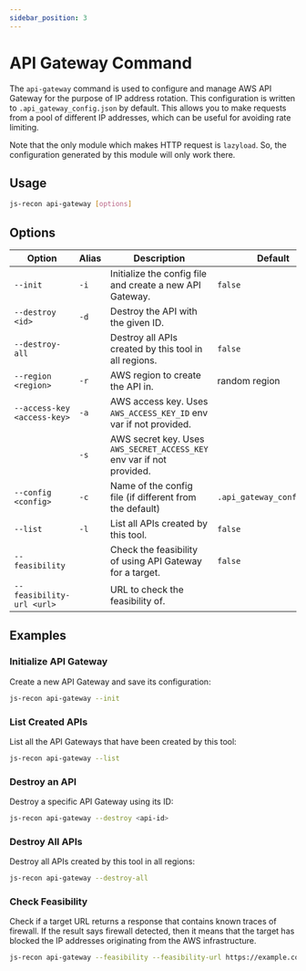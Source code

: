 ```yaml
---
sidebar_position: 3
---
```

# API Gateway Command

The `api-gateway` command is used to configure and manage AWS API Gateway for the purpose of IP address rotation. This configuration is written to `.api_gateway_config.json` by default. This allows you to make requests from a pool of different IP addresses, which can be useful for avoiding rate limiting.

Note that the only module which makes HTTP request is `lazyload`. So, the configuration generated by this module will only work there.

## Usage

```bash
js-recon api-gateway [options]
```

## Options

| Option                      | Alias | Description                                                           | Default                    | Required |
| --------------------------- | ----- | --------------------------------------------------------------------- | -------------------------- | -------- |
| `--init`                    | `-i`  | Initialize the config file and create a new API Gateway.              | `false`                    | No       |
| `--destroy <id>`            | `-d`  | Destroy the API with the given ID.                                    |                            | No       |
| `--destroy-all`             |       | Destroy all APIs created by this tool in all regions.                 | `false`                    | No       |
| `--region <region>`         | `-r`  | AWS region to create the API in.                                      | random region              | No       |
| `--access-key <access-key>` | `-a`  | AWS access key. Uses `AWS_ACCESS_KEY_ID` env var if not provided.     |                            | No       |
| ` ` | `-s`  | AWS secret key. Uses `AWS_SECRET_ACCESS_KEY` env var if not provided. |                            | No       |
| `--config <config>`         | `-c`  | Name of the config file (if different from the default)               | `.api_gateway_config.json` | No       |
| `--list`                    | `-l`  | List all APIs created by this tool.                                   | `false`                    | No       |
| `--feasibility`             |       | Check the feasibility of using API Gateway for a target.              | `false`                    | No       |
| `--feasibility-url <url>`   |       | URL to check the feasibility of.                                      |                            | No       |

## Examples

### Initialize API Gateway

Create a new API Gateway and save its configuration:

```bash
js-recon api-gateway --init
```

### List Created APIs

List all the API Gateways that have been created by this tool:

```bash
js-recon api-gateway --list
```

### Destroy an API

Destroy a specific API Gateway using its ID:

```bash
js-recon api-gateway --destroy <api-id>
```

### Destroy All APIs

Destroy all APIs created by this tool in all regions:

```bash
js-recon api-gateway --destroy-all
```

### Check Feasibility

Check if a target URL returns a response that contains known traces of firewall. If the result says firewall detected, then it means that the target has blocked the IP addresses originating from the AWS infrastructure.

```bash
js-recon api-gateway --feasibility --feasibility-url https://example.com
```
